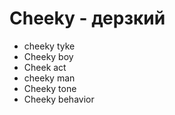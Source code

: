 # Cheeky - дерзкий

- cheeky tyke
- Cheeky boy
- Cheek act
- cheeky man
- Cheeky tone
- Cheeky behavior
